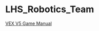 # LHS_Robotics_Team

[VEX V5 Game Manual](https://v5rc-kb.recf.org/hc/en-us/categories/23182894404119-2024-2025-High-Stakes-Game-Manual)
